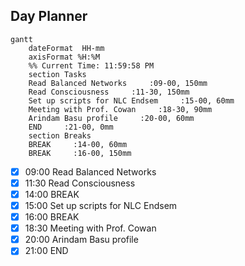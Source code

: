 ## Day Planner
```mermaid
gantt
    dateFormat  HH-mm
    axisFormat %H:%M
    %% Current Time: 11:59:58 PM
    section Tasks
    Read Balanced Networks     :09-00, 150mm
    Read Consciousness     :11-30, 150mm
    Set up scripts for NLC Endsem     :15-00, 60mm
    Meeting with Prof. Cowan     :18-30, 90mm
    Arindam Basu profile     :20-00, 60mm
    END     :21-00, 0mm
    section Breaks
    BREAK     :14-00, 60mm
    BREAK     :16-00, 150mm
```

- [x] 09:00 Read Balanced Networks
- [x] 11:30 Read Consciousness
- [x] 14:00 BREAK
- [x] 15:00 Set up scripts for NLC Endsem
- [x] 16:00 BREAK
- [x] 18:30 Meeting with Prof. Cowan
- [x] 20:00 Arindam Basu profile
- [x] 21:00 END